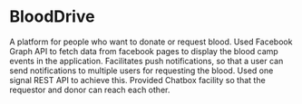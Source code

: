 # BloodDrive
A platform for people who want to donate or request blood.
Used Facebook Graph API to fetch data from facebook pages to display the blood camp events in the application.
Facilitates push notifications, so that a user can send notifications to multiple users for requesting the blood. Used one signal REST API to achieve this.
Provided Chatbox facility so that the requestor and donor can reach each other.
